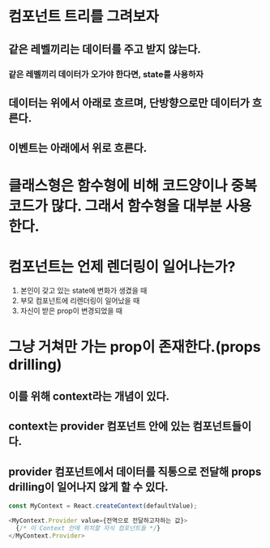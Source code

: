 # 컴포넌트 트리를 그려보자

## 같은 레벨끼리는 데이터를 주고 받지 않는다.

### 같은 레벨끼리 데이터가 오가야 한다면, state를 사용하자

## 데이터는 위에서 아래로 흐르며, 단방향으로만 데이터가 흐른다.

## 이벤트는 아래에서 위로 흐른다.

# 클래스형은 함수형에 비해 코드양이나 중복코드가 많다. 그래서 함수형을 대부분 사용한다.

# 컴포넌트는 언제 렌더링이 일어나는가?

1. 본인이 갖고 있는 state에 변화가 생겼을 때
2. 부모 컴포넌트에 리렌더링이 일어났을 때
3. 자신이 받은 prop이 변경되었을 때

# 그냥 거쳐만 가는 prop이 존재한다.(props drilling)

## 이를 위해 context라는 개념이 있다.

## context는 provider 컴포넌트 안에 있는 컴포넌트들이다.

## provider 컴포넌트에서 데이터를 직통으로 전달해 props drilling이 일어나지 않게 할 수 있다.

```javascript
const MyContext = React.createContext(defaultValue);

<MyContext.Provider value={전역으로 전달하고자하는 값}>
  {/* 이 Context 안에 위치할 자식 컴포넌트들 */}
</MyContext.Provider>
```
